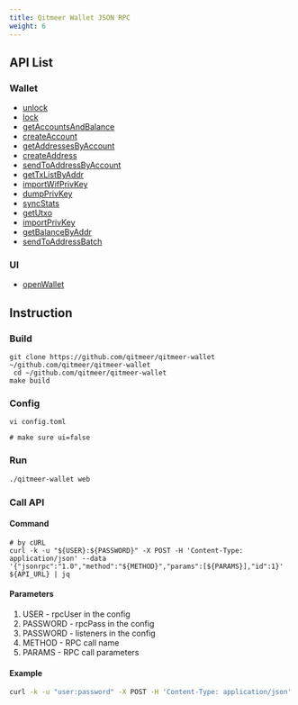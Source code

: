 ```yaml
---
title: Qitmeer Wallet JSON RPC 
weight: 6
---
```


## API List

### Wallet
  - [unlock](unlock)
  - [lock](lock)
  - [getAccountsAndBalance](getAccountsAndBalance)
  - [createAccount](createAccount)
  - [getAddressesByAccount](getAddressesByAccount)
  - [createAddress](createAddress)
  - [sendToAddressByAccount](sendToAddressByAccount)
  - [getTxListByAddr](getTxListByAddr)
  - [importWifPrivKey](importWifPrivKey)
  - [dumpPrivKey](dumpPrivKey)
  - [syncStats](syncStats)
  - [getUtxo](getUtxo)
  - [importPrivKey](importPrivKey)
  - [getBalanceByAddr](getBalanceByAddr)
  - [sendToAddressBatch](sendToAddressBatch)

### UI
  - [openWallet](openWallet)

## Instruction
### Build 
```shell
git clone https://github.com/qitmeer/qitmeer-wallet ~/github.com/qitmeer/qitmeer-wallet
 cd ~/github.com/qitmeer/qitmeer-wallet
make build
```

### Config
```
vi config.toml

# make sure ui=false

```

### Run

```sh
./qitmeer-wallet web
```
### Call API

#### Command
```shell
# by cURL
curl -k -u "${USER}:${PASSWORD}" -X POST -H 'Content-Type: application/json' --data '{"jsonrpc":"1.0","method":"${METHOD}","params":[${PARAMS}],"id":1}' ${API_URL} | jq
```
#### Parameters
1. USER - rpcUser in the config
2. PASSWORD - rpcPass in the config
3. PASSWORD - listeners in the config
4. METHOD - RPC call name
5. PARAMS - RPC call parameters 

#### Example
```sh
curl -k -u "user:password" -X POST -H 'Content-Type: application/json' --data '{"jsonrpc":"1.0","method":"wallet_createAccount","params":["account"],"id":1}' http://127.0.0.1:38130/api | jq
```
